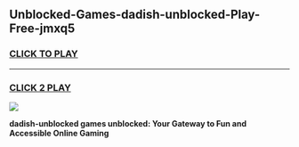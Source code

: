 
## Unblocked-Games-dadish-unblocked-Play-Free-jmxq5
<h3>
<a href="https://premium76.site?title=dadish-unblocked&ref=12A">CLICK TO PLAY</a></h3>
<hr>

<h3>
<a href="https://premium76.site?title=dadish-unblocked&ref=12A">CLICK 2 PLAY</a>
  
</h3>

<a href="https://premium76.site?title=dadish-unblocked&ref=12A"><img src="https://clearcache.store/games.png"></a>


**dadish-unblocked games unblocked: Your Gateway to Fun and Accessible Online Gaming**

